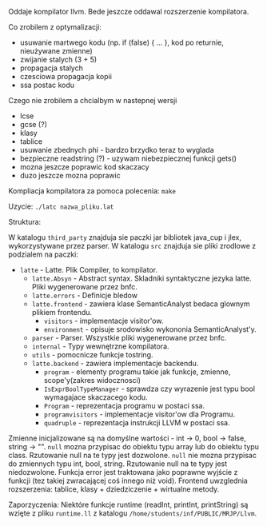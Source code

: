 Oddaje kompilator llvm. Bede jeszcze oddawal rozszerzenie kompilatora.

Co zrobilem z optymalizacji:
- usuwanie martwego kodu (np. if (false) { ... }, kod po returnie, nieużywane zmienne)
- zwijanie stalych (3 + 5)
- propagacja stalych
- czesciowa propagacja kopii
- ssa postac kodu

Czego nie zrobilem a chcialbym w nastepnej wersji
- lcse
- gcse (?)
- klasy
- tablice
- usuwanie zbednych phi - bardzo brzydko teraz to wyglada 
- bezpieczne readstring (?) - uzywam niebezpiecznej funkcji gets()
- mozna jeszcze poprawic kod skaczacy
- duzo jeszcze mozna poprawic


Kompliacja kompilatora za pomoca polecenia: `make`

Uzycie: `./latc nazwa_pliku.lat`

Struktura:

W katalogu `third_party` znajduja sie paczki jar bibliotek java_cup i jlex, wykorzystywane przez parser. W katalogu `src` znajduja
sie pliki zrodlowe z podzialem na paczki:
- `latte` - Latte. Plik Compiler, to kompilator.
  - `latte.Absyn` - Abstract syntax. Skladniki syntaktyczne jezyka latte. Pliki wygenerowane przez bnfc.
  - `latte.errors` - Definicje bledow
  - `latte.frontend` - zawiera klase SemanticAnalyst bedaca glownym plikiem frontendu.
      - `visitors` - implementacje visitor'ow.
      - `environment` - opisuje srodowisko wykononia SemanticAnalyst'y.
  - `parser` - Parser. Wszystkie pliki wygenerowane przez bnfc.
  - `internal` - Typy wewnętrzne kompilatora. 
  - `utils` - pomocnicze funkcje tostring.
  - `latte.backend` - zawiera implementacje backendu.
    - `program` - elementy programu takie jak funkcje, zmienne, scope'y(zakres widocznosci)
    - `IsExprBoolTypeManager` - sprawdza czy wyrazenie jest typu bool wymagajace skaczacego kodu.
    - `Program` - reprezentacja programu w postaci ssa.
    - `programvisitors` - implementacje visitor'ow dla Programu.
    - `quadruple` - reprezentacja instrukcji LLVM w postaci ssa.



Zmienne inicjalizowane są na domyślne wartości - int -> 0, bool -> false, string -> "".
`null` mozna przypisac do obiektu typu array lub do obiektu typu class. Rzutowanie null na te typy jest dozwolone.
`null` nie mozna przypisac do zmiennych typu int, bool, string. Rzutowanie null na te typy jest niedozwolone.
Funkcja error jest traktowana jako poprawne wyjście z funkcji (tez takiej zwracającej coś innego niż void).
Frontend uwzglednia rozszerzenia: tablice, klasy + dziedziczenie + wirtualne metody.

Zaporzyczenia:
Niektóre funkcje runtime (readInt, printInt, printString) są wzięte z pliku `runtime.ll` z katalogu `/home/students/inf/PUBLIC/MRJP/Llvm`.
````